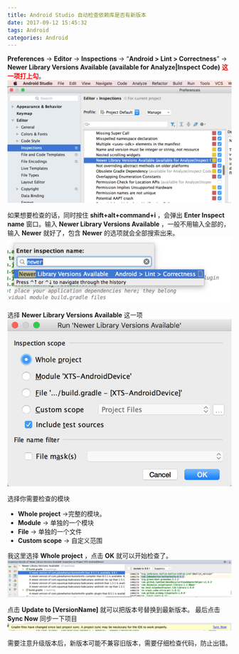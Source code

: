 ```yaml
---
title: Android Studio 自动检查依赖库是否有新版本
date: 2017-09-12 15:45:32
tags: Android
categories: Android
---
```


**Preferences** -> **Editor** -> **Inspections** -> “**Android > Lint > Correctness**” -> **Newer Library Versions Available (available for Analyze|Inspect Code)**    <font color="red">**这一项打上勾**</font>。
![](/media/15051956933872/15051957572874.png)

如果想要检查的话，同时按住 **shift+alt+command+i** ，会弹出 **Enter Inspect name** 窗口。输入 **Newer Library Versions Available** ，一般不用输入全部的，输入 **Newer** 就好了，包含 **Newer** 的选项就会全部搜索出来。
![](/media/15051956933872/15051957698386.png)

选择 **Newer Library Versions Available** 这一项
![](/media/15051956933872/15051957934804.png)

选择你需要检查的模块

* **Whole project**  ->完整的模块。 
* **Module** -> 单独的一个模块
* **File** -> 单独的一个文件
* **Custom scope** -> 自定义范围

我这里选择 **Whole project** ，点击 **OK** 就可以开始检查了。
![](/media/15051956933872/15051958715001.jpg)

点击 **Update to [VersionName]** 就可以把版本号替换到最新版本。
最后点击 **Sync Now** 同步一下项目
![](/media/15051956933872/15051961312946.jpg)

需要注意升级版本后，新版本可能不兼容旧版本，需要仔细检查代码，防止出错。







